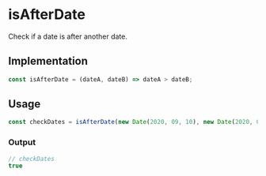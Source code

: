 # isAfterDate

Check if a date is after another date.

## Implementation

```javascript
const isAfterDate = (dateA, dateB) => dateA > dateB;
```

## Usage

```javascript
const checkDates = isAfterDate(new Date(2020, 09, 10), new Date(2020, 09, 09));
```

### Output

```javascript
// checkDates
true
```
